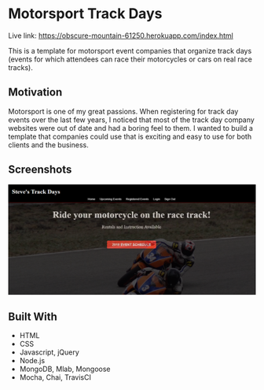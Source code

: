 # Motorsport Track Days

Live link: https://obscure-mountain-61250.herokuapp.com/index.html

This is a template for motorsport event companies that organize track days (events for which attendees can race their motorcycles or cars on real race tracks).     

## Motivation
Motorsport is one of my great passions. When registering for track day events over the last few years, I noticed that most of the track day company websites were out of date and had a boring feel to them. I wanted to build a template that companies could use that is exciting and easy to use for both clients and the business.  
   
## Screenshots

![screenshot](screenshot.png)

## Built With

* HTML
* CSS
* Javascript, jQuery
* Node.js 
* MongoDB, Mlab, Mongoose
* Mocha, Chai, TravisCI 
